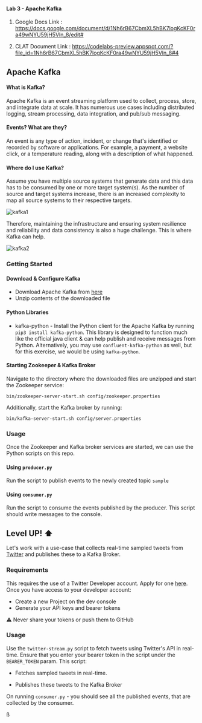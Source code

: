 #### Lab 3 - Apache Kafka

1. Google Docs Link : https://docs.google.com/document/d/1Nh6rB67CbmXL5hBK7logKcKF0ra49wNYU59jH5Vln_8/edit# 

2. CLAT Document Link : https://codelabs-preview.appspot.com/?file_id=1Nh6rB67CbmXL5hBK7logKcKF0ra49wNYU59jH5Vln_8#4 

## Apache Kafka


#### What is Kafka?
Apache Kafka is an event streaming platform used to collect, process, store, and integrate data at scale. It has numerous use cases including distributed logging, stream processing, data integration, and pub/sub messaging.

#### Events? What are they?
An event is any type of action, incident, or change that's identified or recorded by software or applications. For example, a payment, a website click, or a temperature reading, along with a description of what happened.

#### Where do I use Kafka?
Assume you have multiple source systems that generate data and this data has to be consumed by one or more target system(s). As the number of source and target systems increase, there is an increased complexity to map all source systems to their respective targets.

![kafka1](https://github.com/jayshilj/Team4_CSYE7245_Spring2021/blob/main/Labs/Lab%203/kafka/img/kafka1.jpeg)

Therefore, maintaining the infrastructure and ensuring system resilience and reliability and data consistency is also a huge challenge. This is where Kafka can help.

![kafka2](https://github.com/jayshilj/Team4_CSYE7245_Spring2021/blob/main/Labs/Lab%203/kafka/img/kafka2.jpeg)

### Getting Started

#### Download & Configure Kafka
- Download Apache Kafka from [here](https://kafka.apache.org/downloads)
- Unzip contents of the downloaded file

#### Python Libraries 

- kafka-python - Install the Python client for the Apache Kafka by running `pip3 install kafka-python`. This library is designed to function much like the official java client & can help publish and receive messages from Python. Alternatively, you may use `confluent-kafka-python` as well, but for this exercise, we would be using `kafka-python`.

#### Starting Zookeeper & Kafka Broker

Navigate to the directory where the downloaded files are unzipped and start the Zookeeper service:
```
bin/zookeeper-server-start.sh config/zookeeper.properties
```
Additionally, start the Kafka broker by running:
```
bin/kafka-server-start.sh config/server.properties
```

### Usage

Once the Zookeeper and Kafka broker services are started, we can use the Python scripts on this repo.

#### Using `producer.py`
Run the script to publish events to the newly created topic `sample`

#### Using `consumer.py`
Run the script to consume the events published by the producer. This script should write messages to the console.

## Level UP! :arrow_up:

Let's work with a use-case that collects real-time sampled tweets from [Twitter](twitter.com) and publishes these to a Kafka Broker.

### Requirements

This requires the use of a Twitter Developer account. Apply for one [here](https://developer.twitter.com/en/apply-for-access). Once you have access to your developer account:

- Create a new Project on the dev console
- Generate your API keys and bearer tokens

:warning: Never share your tokens or push them to GitHub

### Usage

Use the `twitter-stream.py` script to fetch tweets using Twitter's API in real-time. Ensure that you enter your bearer token in the script under the `BEARER_TOKEN` param. This script:
- Fetches sampled tweets in real-time.
  
- Publishes these tweets to the Kafka Broker

On running `consumer.py` - you should see all the published events, that are collected by the consumer. 

ß